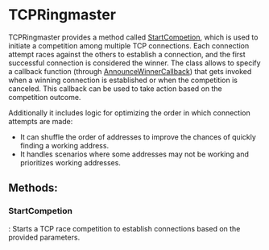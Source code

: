 # TCPRingmaster

TCPRingmaster provides a method called [StartCompetion](../Tcp/TCPRingmaster.md#StartCompetion), which is used to initiate a competition among multiple TCP connections. Each connection attempt races against the others to establish a connection, and the first successful connection is considered the winner. The class allows to specify a callback function (through [AnnounceWinnerCallback](../TCPRaceParameters/.md#AnnounceWinnerCallback)) that gets invoked when a winning connection is established or when the competition is canceled. This callback can be used to take action based on the competition outcome. 

Additionally it includes logic for optimizing the order in which connection attempts are made: 

- It can shuffle the order of addresses to improve the chances of quickly finding a working address.
- It handles scenarios where some addresses may not be working and prioritizes working addresses.




## **Methods**:

### **StartCompetion**
: Starts a TCP race competition to establish connections based on the provided parameters. 